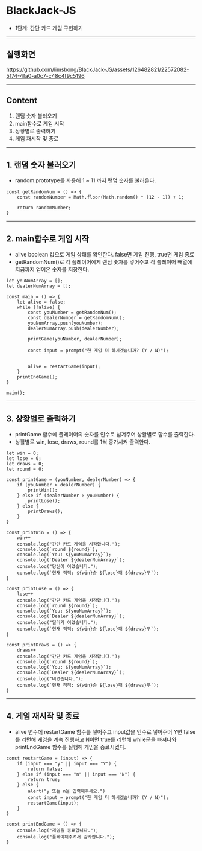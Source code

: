 # BlackJack-JS
- 1단계: 간단 카드 게임 구현하기
---------------------

## 실행화면
https://github.com/limsbong/BlackJack-JS/assets/126482821/22572082-5f74-4fa0-a0c7-c48c4f9c5196

---------------------
## Content
1. 랜덤 숫자 불러오기
2. main함수로 게임 시작
3. 상황별로 출력하기
4. 게임 재시작 및 종료

---------------------
## 1. 랜덤 숫자 불러오기
- random.prototype를 사용해 1 ~ 11 까지 랜덤 숫자를 불러온다.
```
const getRandomNum = () => {
    const randomNumber = Math.floor(Math.random() * (12 - 1)) + 1;

    return randomNumber;
}
```

---------------------
## 2. main함수로 게임 시작
- alive boolean 값으로 게임 상태를 확인한다. false면 게임 진행, true면 게임 종료
- getRandomNum()로 각 플레이어에게 랜덤 숫자를 넣어주고 각 플레이어 배열에 지금까지 얻어온 숫자를 저장한다.
```
let youNumArray = [];
let dealerNumArray = [];

const main = () => {
    let alive = false;
    while (!alive) {
        const youNumber = getRandomNum();
        const dealerNumber = getRandomNum();
        youNumArray.push(youNumber);
        dealerNumArray.push(dealerNumber);

        printGame(youNumber, dealerNumber);

        const input = prompt("한 게임 더 하시겠습니까? (Y / N)");


        alive = restartGame(input);
    }
    printEndGame();
}

main();
```

---------------------
## 3. 상황별로 출력하기
- printGame 함수에 플레이어의 숫자를 인수로 넘겨주어 상활별로 함수를 출력한다.
- 상활별로 win, lose, draws, round를 1씩 증가시켜 출력한다.
```
let win = 0;
let lose = 0;
let draws = 0;
let round = 0;

const printGame = (youNumber, dealerNumber) => {
    if (youNumber > dealerNumber) {
        printWin();
    } else if (dealerNumber > youNumber) {
        printLose();
    } else {
        printDraws();
    }
}
```

```
const printWin = () => {
    win++
    console.log("간단 카드 게임을 시작합니다.");
    console.log(`round ${round}`);
    console.log(`You: ${youNumArray}`);
    console.log(`Dealer ${dealerNumArray}`);
    console.log("당신이 이겼습니다.");
    console.log(`현재 적적: ${win}승 ${lose}패 ${draws}무`);
}

const printLose = () => {
    lose++
    console.log("간단 카드 게임을 시작합니다.");
    console.log(`round ${round}`);
    console.log(`You: ${youNumArray}`);
    console.log(`Dealer ${dealerNumArray}`);
    console.log("딜러가 이겼습니다.");
    console.log(`현재 적적: ${win}승 ${lose}패 ${draws}무`);
}

const printDraws = () => {
    draws++
    console.log("간단 카드 게임을 시작합니다.");
    console.log(`round ${round}`);
    console.log(`You: ${youNumArray}`);
    console.log(`Dealer ${dealerNumArray}`);
    console.log("비겼습니다.");
    console.log(`현재 적적: ${win}승 ${lose}패 ${draws}무`);
}
```

---------------------
## 4. 게임 재시작 및 종료
- alive 변수에 restartGame 함수를 넣어주고 input값을 인수로 넣어주어 Y면 false를 리턴해 게임을 계속 진행하고 N이면 true를 리턴해 while문을 빠져나와 printEndGame 함수를 실행해 게임을 종료시켰다. 
```
const restartGame = (input) => {
    if (input === "y" || input === "Y") {
        return false;   
    } else if (input === "n" || input === "N") {
        return true;
    } else {
        alert("y 또는 n을 입력해주세요.")
        const input = prompt("한 게임 더 하시겠습니까? (Y / N)");
        restartGame(input);
    }
}

const printEndGame = () => {
    console.log("게임을 종료합니다.");
    console.log("플레이해주셔서 감사합니다.");
}
```